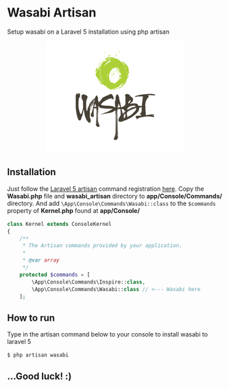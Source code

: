 # Wasabi Artisan
Setup wasabi on a Laravel 5 installation using php artisan

<div align="center"><img src="https://raw.githubusercontent.com/rafaelgandi/wasabi_artisan/master/wasabilogo.png"></div>

## Installation
Just follow the [Laravel 5 artisan](http://laravel.com/docs/5.0/artisan) command registration [here](http://laravel.com/docs/5.0/commands#registering-commands). 
Copy the **Wasabi.php** file and **wasabi_artisan** directory to **app/Console/Commands/** directory. 
And add `\App\Console\Commands\Wasabi::class` to the `$commands` property of **Kernel.php** found at **app/Console/**

```PHP
class Kernel extends ConsoleKernel
{
    /**
     * The Artisan commands provided by your application.
     *
     * @var array
     */
    protected $commands = [
        \App\Console\Commands\Inspire::class,
        \App\Console\Commands\Wasabi::class // <--- Wasabi here
    ];

```

## How to run
Type in the artisan command below to your console to install wasabi to laravel 5

```
$ php artisan wasabi
```

## ...Good luck! :)